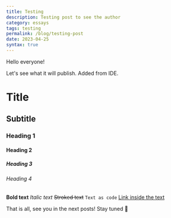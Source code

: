 ```yaml
---
title: Testing
description: Testing post to see the author 
category: essays
tags: testing
permalink: /blog/testing-post
date: 2023-04-25
syntax: true
---
```


Hello everyone!

Let's see what it will publish. Added from IDE.

# Title
## Subtitle
### Heading 1
#### Heading 2
##### Heading 3
###### Heading 4

**Bold text**
_Italic text_
~~Stroked text~~
`Text as code`
[Link inside the text](https://wikipedia.org/)

That is all, see you in the next posts!
Stay tuned 👀